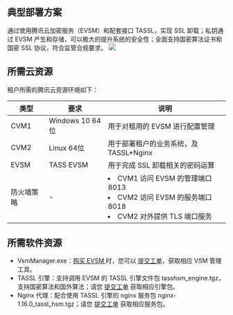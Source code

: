 ## 典型部署方案
通过使用腾讯云加密服务（EVSM）和配套接口 TASSL，实现 SSL 卸载；私钥通过 EVSM 产生和存储，可以极大的提升系统的安全性；全面支持国密算法证书和国密 SSL 协议，符合监管合规要求。
![](https://qcloudimg.tencent-cloud.cn/raw/f83c19cfcbcdff88087f301390b82000.png)

## 所需云资源
租户所需的腾讯云资源环境如下：

| 类型       | 要求            | 说明                                                         |
| ---------- | --------------- | ------------------------------------------------------------ |
| CVM1       | Windows 10 64位 | 用于对租用的 EVSM 进行配置管理                               |
| CVM2       | Linux 64位      | 用于部署租户的业务系统，及 TASSL+Nginx                       |
| EVSM       | TASS EVSM       | 用于完成 SSL 卸载相关的密码运算                              |
| 防火墙策略 |      -           | <li>CVM1 访问 EVSM 的管理端口8013</li><li>CVM2 访问 EVSM 的服务端口8018</li><li>CVM2 对外提供 TLS 端口服务 </li>|

## 所需软件资源
- VsmManager.exe：[购买 EVSM ](https://buy.cloud.tencent.com/hsm)时，您可以 [提交工单](https://console.cloud.tencent.com/workorder/category)，获取相应 VSM 管理工具。
- TASSL 引擎：支持调用 EVSM 的 TASSL 引擎文件包 tasshsm_engine.tgz，支持国密算法和国外算法；请您 [提交工单](https://console.cloud.tencent.com/workorder/category) 获取相应引擎包。
- Nginx 代理：配合使用 TASSL 引擎的 nginx 服务包 nginx-1.16.0_tassl_hsm.tgz；请您 [提交工单](https://console.cloud.tencent.com/workorder/category) 获取相应服务包。

